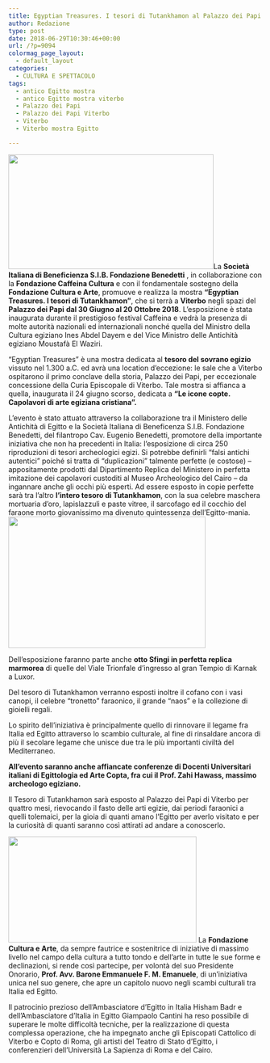 ```yaml
---
title: Egyptian Treasures. I tesori di Tutankhamon al Palazzo dei Papi di Viterbo
author: Redazione
type: post
date: 2018-06-29T10:30:46+00:00
url: /?p=9094
colormag_page_layout:
  - default_layout
categories:
  - CULTURA E SPETTACOLO
tags:
  - antico Egitto mostra
  - antico Egitto mostra viterbo
  - Palazzo dei Papi
  - Palazzo dei Papi Viterbo
  - Viterbo
  - Viterbo mostra Egitto

---
```

<img decoding="async" loading="lazy" class=" wp-image-9095 alignleft" src="https://progressonline.it/wp-content/uploads/2018/07/24174339_10155882094096737_4134142523528508553_n-300x167.jpg" alt="" width="407" height="227" />La **Società Italiana di Beneficienza S.I.B. Fondazione Benedetti** , in collaborazione con la **Fondazione Caffeina Cultura** e con il fondamentale sostegno della **Fondazione Cultura e Arte**, promuove e realizza la mostra **“Egyptian Treasures. I tesori di Tutankhamon”**, che si terrà a **Viterbo** negli spazi del **Palazzo dei Papi** **dal 30 Giugno al 20 Ottobre 2018**. L’esposizione è stata inaugurata durante il prestigioso festival Caffeina e vedrà la presenza di molte autorità nazionali ed internazionali nonché quella del Ministro della Cultura egiziano Ines Abdel Dayem e del Vice Ministro delle Antichità egiziano Moustafà El Waziri.

“Egyptian Treasures” è una mostra dedicata al **tesoro del sovrano egizio** vissuto nel 1.300 a.C. ed avrà una location d’eccezione: le sale che a Viterbo ospitarono il primo conclave della storia, Palazzo dei Papi, per eccezionale concessione della Curia Episcopale di Viterbo. Tale mostra si affianca a quella, inaugurata il 24 giugno scorso, dedicata a **“Le icone copte. Capolavori di arte egiziana cristiana”.**

L’evento è stato attuato attraverso la collaborazione tra il Ministero delle Antichità di Egitto e la Società Italiana di Beneficenza S.I.B. Fondazione Benedetti, del filantropo Cav. Eugenio Benedetti, promotore della importante iniziativa che non ha precedenti in Italia: l’esposizione di circa 250 riproduzioni di tesori archeologici egizi. Si potrebbe definirli “falsi antichi autentici” poiché si tratta di “duplicazioni” talmente perfette (e costose) &#8211; appositamente prodotti dal Dipartimento Replica del Ministero in perfetta imitazione dei capolavori custoditi al Museo Archeologico del Cairo &#8211; da ingannare anche gli occhi più esperti. Ad essere esposto in copie perfette sarà tra l’altro **l’intero tesoro di Tutankhamon**, con la sua celebre maschera mortuaria d’oro, lapislazzuli e paste vitree, il sarcofago ed il cocchio del faraone morto giovanissimo ma divenuto quintessenza dell’Egitto-mania.<img decoding="async" loading="lazy" class=" wp-image-9096 alignright" src="https://progressonline.it/wp-content/uploads/2018/07/mostra-a-palazzo-dei-priori-cover-300x199.jpg" alt="" width="391" height="260" />

Dell’esposizione faranno parte anche **otto Sfingi in perfetta replica marmorea** di quelle del Viale Trionfale d’ingresso al gran Tempio di Karnak a Luxor.

Del tesoro di Tutankhamon verranno esposti inoltre il cofano con i vasi canopi, il celebre “tronetto” faraonico, il grande “naos” e la collezione di gioielli regali.

Lo spirito dell’iniziativa è principalmente quello di rinnovare il legame fra Italia ed Egitto attraverso lo scambio culturale, al fine di rinsaldare ancora di più il secolare legame che unisce due tra le più importanti civiltà del Mediterraneo.

**All’evento saranno anche affiancate conferenze di Docenti Universitari italiani di Egittologia ed Arte Copta, fra cui il Prof. Zahi Hawass, massimo archeologo egiziano.**

Il Tesoro di Tutankhamon sarà esposto al Palazzo dei Papi di Viterbo per quattro mesi, rievocando il fasto delle arti egizie, dai periodi faraonici a quelli tolemaici, per la gioia di quanti amano l’Egitto per averlo visitato e per la curiosità di quanti saranno così attirati ad andare a conoscerlo.

<img decoding="async" loading="lazy" class=" wp-image-9098 alignleft" src="https://progressonline.it/wp-content/uploads/2018/07/palazzo-dei-papi-viterbo-300x169.jpg" alt="" width="373" height="210" /> La **Fondazione Cultura e Arte**, da sempre fautrice e sostenitrice di iniziative di massimo livello nel campo della cultura a tutto tondo e dell’arte in tutte le sue forme e declinazioni, si rende così partecipe, per volontà del suo Presidente Onorario, **Prof. Avv. Barone Emmanuele F. M. Emanuele**, di un’iniziativa unica nel suo genere, che apre un capitolo nuovo negli scambi culturali tra Italia ed Egitto.

Il patrocinio prezioso dell’Ambasciatore d’Egitto in Italia Hisham Badr e dell’Ambasciatore d’Italia in Egitto Giampaolo Cantini ha reso possibile di superare le molte difficoltà tecniche, per la realizzazione di questa complessa operazione, che ha impegnato anche gli Episcopati Cattolico di Viterbo e Copto di Roma, gli artisti del Teatro di Stato d’Egitto, i conferenzieri dell’Università La Sapienza di Roma e del Cairo.
